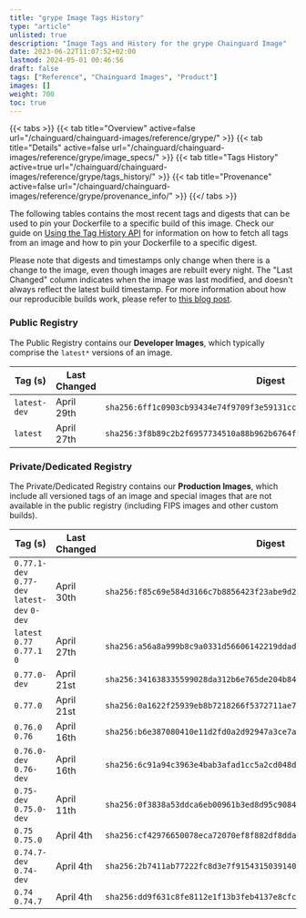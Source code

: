 ```yaml
---
title: "grype Image Tags History"
type: "article"
unlisted: true
description: "Image Tags and History for the grype Chainguard Image"
date: 2023-06-22T11:07:52+02:00
lastmod: 2024-05-01 00:46:56
draft: false
tags: ["Reference", "Chainguard Images", "Product"]
images: []
weight: 700
toc: true
---
```


{{< tabs >}}
{{< tab title="Overview" active=false url="/chainguard/chainguard-images/reference/grype/" >}}
{{< tab title="Details" active=false url="/chainguard/chainguard-images/reference/grype/image_specs/" >}}
{{< tab title="Tags History" active=true url="/chainguard/chainguard-images/reference/grype/tags_history/" >}}
{{< tab title="Provenance" active=false url="/chainguard/chainguard-images/reference/grype/provenance_info/" >}}
{{</ tabs >}}

The following tables contains the most recent tags and digests that can be used to pin your Dockerfile to a specific build of this image. Check our guide on [Using the Tag History API](/chainguard/chainguard-images/using-the-tag-history-api/) for information on how to fetch all tags from an image and how to pin your Dockerfile to a specific digest.

Please note that digests and timestamps only change when there is a change to the image, even though images are rebuilt every night. The "Last Changed" column indicates when the image was last modified, and doesn't always reflect the latest build timestamp. For more information about how our reproducible builds work, please refer to [this blog post](https://www.chainguard.dev/unchained/reproducing-chainguards-reproducible-image-builds).

### Public Registry
The Public Registry contains our **Developer Images**, which typically comprise the `latest*` versions of an image.

| Tag (s)       | Last Changed | Digest                                                                    |
|---------------|--------------|---------------------------------------------------------------------------|
|  `latest-dev` | April 29th   | `sha256:6ff1c0903cb93434e74f9709f3e59131cc62f3025d205bac5b0f1c468eda255e` |
|  `latest`     | April 27th   | `sha256:3f8b89c2b2f6957734510a88b962b6764fad5fc715277d88dd427291877d1ef9` |


### Private/Dedicated Registry
The Private/Dedicated Registry contains our **Production Images**, which include all versioned tags of an image and special images that are not available in the public registry (including FIPS images and other custom builds).

| Tag (s)                                       | Last Changed | Digest                                                                    |
|-----------------------------------------------|--------------|---------------------------------------------------------------------------|
|  `0.77.1-dev` `0.77-dev` `latest-dev` `0-dev` | April 30th   | `sha256:f85c69e584d3166c7b8856423f23abe9d2acfb52a837d2fc9e946d6b65cebaf5` |
|  `latest` `0.77` `0.77.1` `0`                 | April 27th   | `sha256:a56a8a999b8c9a0331d56606142219ddadb45ba93d1eba3efa919a5228226c67` |
|  `0.77.0-dev`                                 | April 21st   | `sha256:341638335599028da312b6e765de204b84f39028fabe375fc5342f71b8a75ef0` |
|  `0.77.0`                                     | April 21st   | `sha256:0a1622f25939eb8b7218266f5372711ae7c171504538c7cc24cfbe0ce2a6e8fc` |
|  `0.76.0` `0.76`                              | April 16th   | `sha256:b6e387080410e11d2fd0a2d92947a3ce7a2d8b2827d81a61c7cbc5f376ea8ab6` |
|  `0.76.0-dev` `0.76-dev`                      | April 16th   | `sha256:6c91a94c3963e4bab3afad1cc5a2cd048dc56b7e74f48c940648a4fec3380925` |
|  `0.75-dev` `0.75.0-dev`                      | April 11th   | `sha256:0f3838a53ddca6eb00961b3ed8d95c908453c019432f956416205b6aae95c35d` |
|  `0.75` `0.75.0`                              | April 4th    | `sha256:cf42976650078eca72070ef8f882df8dda648ff6bccaa16c13bc9946692c07a4` |
|  `0.74.7-dev` `0.74-dev`                      | April 4th    | `sha256:2b7411ab77222fc8d3e7f91543150391404b4031e9f9342477e67448ee169adb` |
|  `0.74` `0.74.7`                              | April 4th    | `sha256:dd9f631c8fe8112e1f13b3feb4137e8cfcc5b41a748985d2aaaa6e724e2d28dd` |

